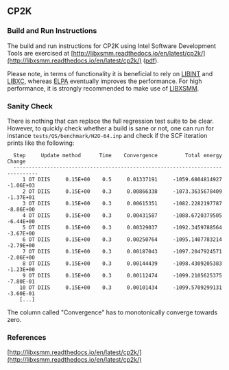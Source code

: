 ## CP2K

### Build and Run Instructions
The build and run instructions for CP2K using Intel Software Development Tools are exercised at 
[http://libxsmm.readthedocs.io/en/latest/cp2k/](http://libxsmm.readthedocs.io/en/latest/cp2k/) ([pdf](https://raw.githubusercontent.com/hfp/libxsmm/master/documentation/cp2k.pdf)).

Please note, in terms of functionality it is beneficial to rely on [LIBINT](../libint#libint) and [LIBXC](../libxc#libxc), whereas [ELPA](../elpa#eigenvalue-solvers-for-petaflop-applications-elpa) eventually improves the performance. For high performance, it is strongly recommended to make use of [LIBXSMM](../libxsmm#libxsmm).

### Sanity Check
There is nothing that can replace the full regression test suite to be clear. However, to quickly check whether a build is sane or not, one can run for instance `tests/QS/benchmark/H2O-64.inp` and check if the SCF iteration prints like the following:

```
  Step     Update method      Time    Convergence         Total energy    Change
  ------------------------------------------------------------------------------
     1 OT DIIS     0.15E+00    0.5     0.01337191     -1059.6804814927 -1.06E+03
     2 OT DIIS     0.15E+00    0.3     0.00866338     -1073.3635678409 -1.37E+01
     3 OT DIIS     0.15E+00    0.3     0.00615351     -1082.2282197787 -8.86E+00
     4 OT DIIS     0.15E+00    0.3     0.00431587     -1088.6720379505 -6.44E+00
     5 OT DIIS     0.15E+00    0.3     0.00329037     -1092.3459788564 -3.67E+00
     6 OT DIIS     0.15E+00    0.3     0.00250764     -1095.1407783214 -2.79E+00
     7 OT DIIS     0.15E+00    0.3     0.00187043     -1097.2047924571 -2.06E+00
     8 OT DIIS     0.15E+00    0.3     0.00144439     -1098.4309205383 -1.23E+00
     9 OT DIIS     0.15E+00    0.3     0.00112474     -1099.2105625375 -7.80E-01
    10 OT DIIS     0.15E+00    0.3     0.00101434     -1099.5709299131 -3.60E-01
    [...]
```

The column called "Convergence" has to monotonically converge towards zero.

### References
[http://libxsmm.readthedocs.io/en/latest/cp2k/](http://libxsmm.readthedocs.io/en/latest/cp2k/)

